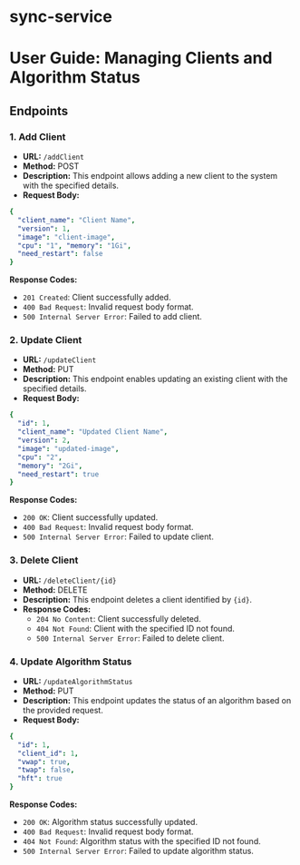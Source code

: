 # sync-service

# User Guide: Managing Clients and Algorithm Status

## Endpoints

### 1. Add Client

- **URL:** `/addClient`
- **Method:** POST
- **Description:** This endpoint allows adding a new client to the system with the specified details.
- **Request Body:**

```yaml
{
  "client_name": "Client Name",
  "version": 1,
  "image": "client-image",
  "cpu": "1", "memory": "1Gi",
  "need_restart": false
}
```

**Response Codes:**

- `201 Created`: Client successfully added.
- `400 Bad Request`: Invalid request body format.
- `500 Internal Server Error`: Failed to add client.

### 2. Update Client

- **URL:** `/updateClient`
- **Method:** PUT
- **Description:** This endpoint enables updating an existing client with the specified details.
- **Request Body:**

```yaml
{
  "id": 1,
  "client_name": "Updated Client Name",
  "version": 2,
  "image": "updated-image",
  "cpu": "2",
  "memory": "2Gi",
  "need_restart": true
}
```

**Response Codes:**
- `200 OK`: Client successfully updated.
- `400 Bad Request`: Invalid request body format.
- `500 Internal Server Error`: Failed to update client.

### 3. Delete Client

- **URL:** `/deleteClient/{id}`
- **Method:** DELETE
- **Description:** This endpoint deletes a client identified by `{id}`.
- **Response Codes:**
    - `204 No Content`: Client successfully deleted.
    - `404 Not Found`: Client with the specified ID not found.
    - `500 Internal Server Error`: Failed to delete client.

### 4. Update Algorithm Status

- **URL:** `/updateAlgorithmStatus`
- **Method:** PUT
- **Description:** This endpoint updates the status of an algorithm based on the provided request.
- **Request Body:**

```yaml
{
  "id": 1,
  "client_id": 1,
  "vwap": true,
  "twap": false,
  "hft": true
}
```
**Response Codes:**
- `200 OK`: Algorithm status successfully updated.
- `400 Bad Request`: Invalid request body format.
- `404 Not Found`: Algorithm status with the specified ID not found.
- `500 Internal Server Error`: Failed to update algorithm status.